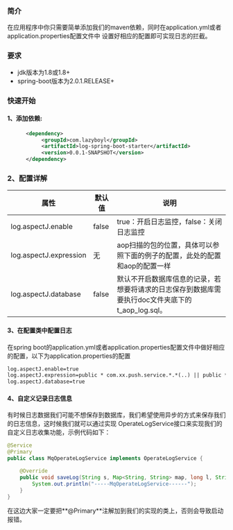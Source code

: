 ### 简介
在应用程序中你只需要简单添加我们的maven依赖，同时在application.yml或者application.properties配置文件中
设置好相应的配置即可实现日志的拦截。
### 要求
- jdk版本为1.8或1.8+
- spring-boot版本为2.0.1.RELEASE+
### 快速开始

#### 1、添加依赖:

```xml
      <dependency>
           <groupId>com.lazyboyl</groupId>
           <artifactId>log-spring-boot-starter</artifactId>
           <version>0.0.1-SNAPSHOT</version>
      </dependency>
```

### 2、配置详解
| 属性  | 默认值 | 说明 
|---|---|---
|log.aspectJ.enable|false|true：开启日志监控，false：关闭日志监控
|log.aspectJ.expression|无|aop扫描的包的位置，具体可以参照下面的例子的配置，此处的配置和aop的配置一样
|log.aspectJ.database|false|默认不开启数据库信息的记录，若想要将请求的日志保存到数据库需要执行doc文件夹底下的t_aop_log.sql。

#### 3、在配置类中配置日志
在spring boot的application.yml或者application.properties配置文件中做好相应的配置，以下为application.properties的配置

```xml
log.aspectJ.enable=true
log.aspectJ.expression=public * com.xx.push.service.*.*(..) || public * com.xx.test.controller.*.*(..)
log.aspectJ.database=true
```

#### 4、自定义记录日志信息
有时候日志数据我们可能不想保存到数据库，我们希望使用异步的方式来保存我们的日志信息，这时候我们就可以通过实现
OperateLogService接口来实现我们的自定义日志收集功能，示例代码如下：

```java
@Service
@Primary
public class MqOperateLogService implements OperateLogService {

    @Override
    public void saveLog(String s, Map<String, String> map, long l, String s1) {
        System.out.println("-----MqOperateLogService------");
    }
}
```

在这边大家一定要把**@Primary**注解加到我们的实现的类上，否则会导致启动报错。

